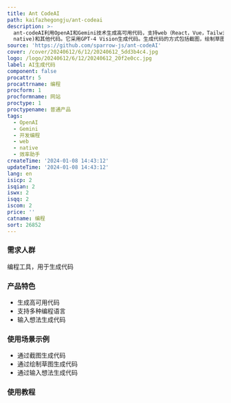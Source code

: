 ```yaml
---
title: Ant CodeAI
path: kaifazhegongju/ant-codeai
description: >-
  ant-codeAI利用OpenAI和Gemini技术生成高可用代码，支持web（React，Vue，Tailwind CSS），native (react
  native)和其他代码。它采用GPT-4 Vision生成代码。生成代码的方式包括截图，绘制草图，和输入想法。
source: 'https://github.com/sparrow-js/ant-codeAI'
cover: /cover/20240612/6/12/20240612_5dd3b4c4.jpg
logo: /logo/20240612/6/12/20240612_20f2e0cc.jpg
label: AI生成代码
component: false
procattr: 5
procattrname: 编程
procform: 1
procformname: 网站
proctype: 1
proctypename: 普通产品
tags:
  - OpenAI
  - Gemini
  - 开发编程
  - web
  - native
  - 效率助手
createTime: '2024-01-08 14:43:12'
updateTime: '2024-01-08 14:43:12'
lang: en
isicp: 2
isqian: 2
iswx: 2
isqq: 2
iscom: 2
price: ''
catname: 编程
sort: 26852
---
```




### 需求人群
编程工具，用于生成代码

### 产品特色
- 生成高可用代码
- 支持多种编程语言
- 输入想法生成代码

### 使用场景示例
- 通过截图生成代码
- 通过绘制草图生成代码
- 通过输入想法生成代码

### 使用教程


  
